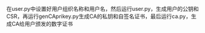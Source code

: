 在user.py中设置好用户组织名称和用户名，然后运行user.py，生成用户的公钥和CSR，再运行genCAprikey.py生成CA的私钥和自签名证书，最后运行ca.py，生成CA给用户颁发的数字证书